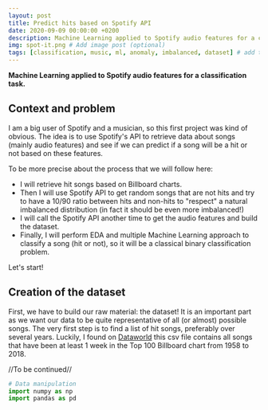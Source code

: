 ```yaml
---
layout: post
title: Predict hits based on Spotify API
date: 2020-09-09 00:00:00 +0200
description: Machine Learning applied to Spotify audio features for a classification task. # Add post description (optional)
img: spot-it.png # Add image post (optional)
tags: [classification, music, ml, anomaly, imbalanced, dataset] # add tag
---
```

**Machine Learning applied to Spotify audio features for a classification task.**

## Context and problem
I am a big user of Spotify and a musician, so this first project was kind of obvious. The idea is to use Spotify's API to retrieve data about songs (mainly audio features) and see if we can predict if a song will be a hit or not based on these features.

To be more precise about the process that we will follow here:
- I will retrieve hit songs based on Billboard charts.
- Then I will use Spotify API to get random songs that are not hits and try to have a 10/90 ratio between hits and non-hits to "respect" a natural imbalanced distribution (in fact it should be even more imbalanced!)
- I will call the Spotify API another time to get the audio features and build the dataset.
- Finally, I will perform EDA and multiple Machine Learning approach to classify a song (hit or not), so it will be a classical binary classification problem.

Let's start!

## Creation of the dataset
First, we have to build our raw material: the dataset! It is an important part as we want our data to be quite representative of all (or almost) possible songs.
The very first step is to find a list of hit songs, preferably over several years. Luckily, I found on [Dataworld](https://data.world/kcmillersean/billboard-hot-100-1958-2017/workspace/file?filename=Hot+Stuff.csv) this csv file contains all songs that have been at least 1 week in the Top 100 Billboard chart from 1958 to 2018.

//To be continued//

```python
# Data manipulation
import numpy as np
import pandas as pd
```
